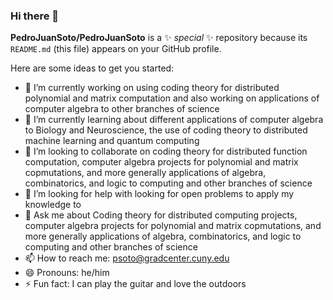 ### Hi there 👋


**PedroJuanSoto/PedroJuanSoto** is a ✨ _special_ ✨ repository because its `README.md` (this file) appears on your GitHub profile.

Here are some ideas to get you started:

- 🔭 I’m currently working on using coding theory for distributed polynomial and matrix computation and also working on applications of computer algebra to other branches of science
- 🌱 I’m currently learning about different applications of computer algebra to Biology and Neuroscience, the use of coding theory to distributed machine learning and quantum computing
- 👯 I’m looking to collaborate on coding theory for distributed function computation, computer algebra projects for polynomial and matrix copmutations, and more generally applications of algebra, combinatorics, and logic to computing and other branches of science
- 🤔 I’m looking for help with looking for open problems to apply my knowledge to 
- 💬 Ask me about Coding theory for distributed computing projects, computer algebra projects for polynomial and matrix copmutations, and more generally applications of algebra, combinatorics, and logic to computing and other branches of science
- 📫 How to reach me: psoto@gradcenter.cuny.edu
- 😄 Pronouns: he/him
- ⚡ Fun fact: I can play the guitar and love the outdoors 

